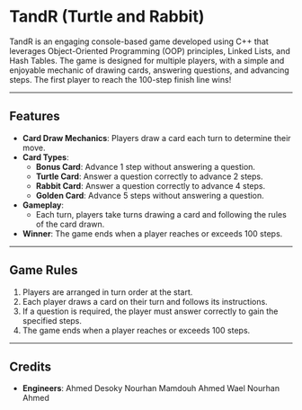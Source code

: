 # TandR (Turtle and Rabbit)

TandR is an engaging console-based game developed using C++ that leverages Object-Oriented Programming (OOP) principles, Linked Lists, and Hash Tables. The game is designed for multiple players, with a simple and enjoyable mechanic of drawing cards, answering questions, and advancing steps. The first player to reach the 100-step finish line wins!

---

## Features

- **Card Draw Mechanics**: Players draw a card each turn to determine their move.
- **Card Types**:
  - **Bonus Card**: Advance 1 step without answering a question.
  - **Turtle Card**: Answer a question correctly to advance 2 steps.
  - **Rabbit Card**: Answer a question correctly to advance 4 steps.
  - **Golden Card**: Advance 5 steps without answering a question.
- **Gameplay**:
  - Each turn, players take turns drawing a card and following the rules of the card drawn.
- **Winner**: The game ends when a player reaches or exceeds 100 steps.

---

## Game Rules

1. Players are arranged in turn order at the start.
2. Each player draws a card on their turn and follows its instructions.
3. If a question is required, the player must answer correctly to gain the specified steps.
4. The game ends when a player reaches or exceeds 100 steps.

---

## Credits

- **Engineers**: Ahmed Desoky
                  Nourhan Mamdouh
                  Ahmed Wael
                  Nourhan Ahmed
